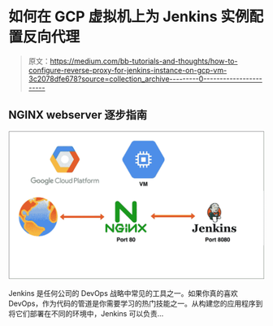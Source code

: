 # 如何在 GCP 虚拟机上为 Jenkins 实例配置反向代理

> 原文：<https://medium.com/bb-tutorials-and-thoughts/how-to-configure-reverse-proxy-for-jenkins-instance-on-gcp-vm-3c2078dfe678?source=collection_archive---------0----------------------->

## NGINX webserver 逐步指南

![](img/dce12c2ea2bbd252dbaa0a34dff6418c.png)

Jenkins 是任何公司的 DevOps 战略中常见的工具之一。如果你真的喜欢 DevOps，作为代码的管道是你需要学习的热门技能之一。从构建您的应用程序到将它们部署在不同的环境中，Jenkins 可以负责…